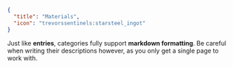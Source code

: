 ```json
{
  "title": "Materials",
  "icon": "trevorssentinels:starsteel_ingot"
}
```
Just like __entries__, categories fully support **markdown formatting**.
Be careful when writing their descriptions however, as you only get a
single page to work with.
